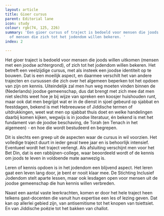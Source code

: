 ```yaml
---
layout: article
title: Gioer cursus
parent: Editorial lane
icon: study
colour: rgb(74, 125, 226)
summary: 'Een gioer cursus of traject is bedoeld voor mensen die joods willen uitkomen,
  of mensen die zich tot het jodendom willen bekeren. '
index: 2

---
```

Het gioer traject is bedoeld voor mensen die joods willen uitkomen (mensen met een joodse achtergrond), of zich tot het jodendom willen bekeren. Het betreft een  veelzijdige cursus, met als insteek een joodse identiteit op te bouwen. Dat is een moeilijk aspect, en daarmee verschilt het van andere trajecten en cursussen die zich over het algemeen beperken tot het opdoen van zijn om kennis. Uiteindelijk zal men hun weg moeten vinden binnen de (Nederlands) joodse gemeenschap, dus dat brengt met zich mee dat men niet slechts weet hoe je bij wijze van spreken een koosjer huishouden runt, maar ook dat men begrijpt wat er in de dienst in sjoel gebeurd op sjabbat en feestdagen, bekend is met Hebreeuwse of Jiddische termen of uitdrukkingen, weet wat men op sjabbat thuis doet en welke handelingen daarbij komen kijken, wegwijs is in joodse literatuur, én bekend is met het fundament van de joodse beschaving, de Torah (en Tenach in het algemeen) - en hoe die wordt bestudeerd en begrepen. 

Dit is slechts een greep uit de aspecten waar de cursus in wil voorzien. Het volledige traject duurt in ieder geval twee jaar en is behoorlijk intensief. Eventueel wordt het traject verlengt. Als afsluiting verschijnt men voor het Bet Din, dat is een rabbijnen-college, waar beoordeeld wordt of de kennis om joods te leven in voldoende mate aanwezig is. 

Leren of kennis opdoen is in het jodendom een blijvend aspect. Het leren gaat een leven lang door, je bent er nooit klaar mee. De Stichting Inclusief Jodendom stelt aparte lessen, maar ook lesdagen open voor mensen uit de joodse gemeenschap die hun kennis willen verbreden. 

Naast een aantal vaste leerkrachten, komen er door het hele traject heen telkens gast-docenten die vanuit hun expertise een les of lezing geven. Dat kan op allerlei gebied zijn, van antisemitisme tot het knopen van tsiettsiet. En van Jiddische poëzie tot het bakken van challot. 